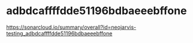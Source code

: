 # adbdcaffffdde51196bdbaeeebffone
https://sonarcloud.io/summary/overall?id=neojarvis-testing_adbdcaffffdde51196bdbaeeebffone
